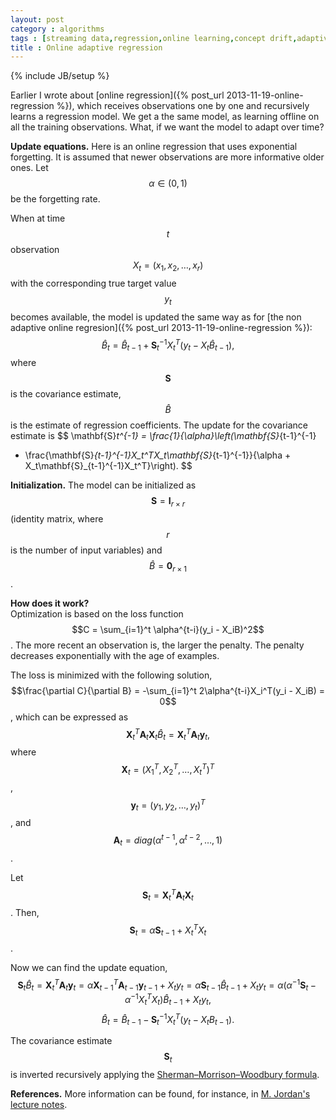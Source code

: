 ```yaml
---
layout: post
category : algorithms
tags : [streaming data,regression,online learning,concept drift,adaptive algorithms]
title : Online adaptive regression 
---
```

{% include JB/setup %}

<head>
<script type="text/javascript"
 src="http://cdn.mathjax.org/mathjax/latest/MathJax.js?config=TeX-AMS-MML_HTMLorMML">
</script>
</head>

Earlier I wrote about [online regression]({% post_url 2013-11-19-online-regression %}), which receives observations one by one and recursively learns a regression model. We get a the same model, as learning offline on all the training observations. What, if we want the model to adapt over time? 

**Update equations.** Here is an online regression that uses exponential forgetting. It is assumed that newer observations are more informative older ones. Let $$\alpha \in (0,1)$$ be the forgetting rate. 

When at time $$t$$ observation $$X_t = (x_1,x_2,\ldots,x_r)$$ with the corresponding  true target value $$y_t$$ becomes available, the model is updated the same way as for [the non adaptive online regresion]({% post_url 2013-11-19-online-regression %}):
$$
\hat{B}_t = \hat{B}_{t-1} + \mathbf{S}_t^{-1}X_t^T(y_t  - X_t\hat{B}_{t-1}),
$$
where $$\mathbf{S}$$ is the covariance estimate, $$\hat{B}$$ is the estimate of regression coefficients. 
The update for the covariance estimate is 
$$
\mathbf{S}_t^{-1} = \frac{1}{\alpha}\left(\mathbf{S}_{t-1}^{-1}
- \frac{\mathbf{S}_{t-1}^{-1}X_t^TX_t\mathbf{S}_{t-1}^{-1}}{\alpha + X_t\mathbf{S}_{t-1}^{-1}X_t^T}\right).
$$

**Initialization.** The model can be initialized as $$\mathbf{S} = \mathbf{I}_{r \times r}$$ (identity matrix, where $$r$$ is the number of input variables) and $$\hat{B} = \mathbf{0}_{r \times 1}$$.

**How does it work?**  
Optimization is based on the loss function
$$C = \sum_{i=1}^t \alpha^{t-i}(y_i - X_iB)^2$$.
The more recent an observation is, the larger the penalty. The penalty decreases exponentially with the age of examples. 

The loss is minimized with the following solution,
$$\frac{\partial C}{\partial B} = -\sum_{i=1}^t 2\alpha^{t-i}X_i^T(y_i - X_iB) = 0$$,
which can be expressed as 
$$
\mathbf{X}_t^T\mathbf{A}_t\mathbf{X}_t\hat{B}_t = \mathbf{X}_t^T\mathbf{A}_t\mathbf{y}_t,
$$
where $$\mathbf{X}_t  = (X_1^T, X_2^T, \ldots, X_t^T)^T$$,
$$\mathbf{y}_t = (y_1,y_2,\ldots,y_t)^T$$, and $$\mathbf{A}_t = \mathit{diag}(\alpha^{t-1},\alpha^{t-2},\ldots,1)$$.

Let $$\mathbf{S}_t = \mathbf{X}^T_t\mathbf{A}_t\mathbf{X}_t$$. Then,
$$\mathbf{S}_t = \alpha\mathbf{S}_{t-1} + X_t^TX_t$$. 

Now we can find the update equation,
$$
\mathbf{S}_t\hat{B}_t = \mathbf{X}_t^T\mathbf{A}_t\mathbf{y}_t = 
\alpha\mathbf{X}^T_{t-1}\mathbf{A}_{t-1}\mathbf{y}_{t-1} + X_ty_t = \alpha \mathbf{S}_{t-1}\hat{B}_{t-1} + X_ty_t = \alpha(\alpha^{-1}\mathbf{S}_t - \alpha^{-1}X_t^TX_t)\hat{B}_{t-1} + X_ty_t,
$$
$$
\hat{B}_t = \hat{B}_{t-1} - \mathbf{S}_t^{-1}X_t^T(y_t - X_tB_{t-1}).
$$

The covariance estimate $$\mathbf{S}_t$$ is inverted recursively applying the [Sherman–Morrison–Woodbury formula](http://en.wikipedia.org/wiki/Woodbury_matrix_identity).

**References.** More information can be found, for instance, in [M. Jordan's lecture notes](http://www.cs.berkeley.edu/~jordan/courses/294-fall98/readings/rls.ps).